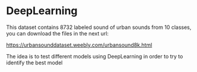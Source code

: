 # DeepLearning

This dataset contains 8732 labeled sound of urban sounds from 10 classes, you can download the files in the next url:

https://urbansounddataset.weebly.com/urbansound8k.html

The idea is to test different models using DeepLearning in order to try to identify the best model
